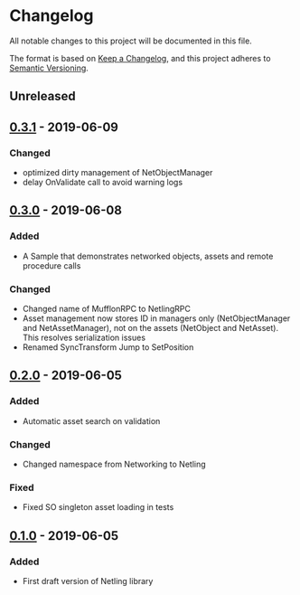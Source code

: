 # Changelog
All notable changes to this project will be documented in this file.

The format is based on [Keep a Changelog](https://keepachangelog.com/en/1.0.0/),
and this project adheres to [Semantic Versioning](https://semver.org/spec/v2.0.0.html).

## Unreleased

## [0.3.1] - 2019-06-09
### Changed
- optimized dirty management of NetObjectManager
- delay OnValidate call to avoid warning logs 

## [0.3.0] - 2019-06-08
### Added
- A Sample that demonstrates networked objects, assets and remote procedure calls
### Changed
- Changed name of MufflonRPC to NetlingRPC 
- Asset management now stores ID in managers only (NetObjectManager and NetAssetManager),
  not on the assets (NetObject and NetAsset). This resolves serialization issues
- Renamed SyncTransform Jump to SetPosition

## [0.2.0] - 2019-06-05
### Added
- Automatic asset search on validation
### Changed
- Changed namespace from Networking to Netling
### Fixed
- Fixed SO singleton asset loading in tests

## [0.1.0] - 2019-06-05
### Added
- First draft version of Netling library

[Unreleased]: https://github.com/OJuergen/Netling/compare/v0.3.1...HEAD
[0.3.1]: https://github.com/OJuergen/Netling/compare/v0.3.0...v0.3.1
[0.3.0]: https://github.com/OJuergen/Netling/compare/v0.2.0...v0.3.0
[0.2.0]: https://github.com/OJuergen/Netling/compare/v0.1.0...v0.2.0
[0.1.0]: https://github.com/OJuergen/Netling/releases/tag/v0.1.0